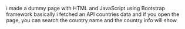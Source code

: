 i made a dummy page with HTML and JavaScript using Bootstrap framework
basically i fetched an API countries data and if you open the page, you can search the country name and the country info will show 
